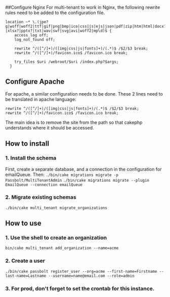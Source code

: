 ##Configure Nginx
For multi-tenant to work in Nginx, the following rewrite rules need to be added to the configuration file.
```
location ~* \.(jpe?g|woff|woff2|ttf|gif|png|bmp|ico|css|js|ejs|json|pdf|zip|htm|html|docx?|xlsx?|pptx?|txt|wav|swf|svg|avi|woff2|mp\d)$ {
    access_log off;
    log_not_found off;

    rewrite ^/([^/]+)/([img|css|js|fonts]+)/(.*)$ /$2/$3 break;
    rewrite ^/([^/]+)/favicon.ico$ /favicon.ico break;

    try_files $uri /webroot/$uri /index.php?$args;
  }
```

## Configure Apache
For apache, a similar configuration needs to be done. These 2 lines need to be translated in apache language: 
```
rewrite ^/([^/]+)/([img|css|js|fonts]+)/(.*)$ /$2/$3 break;
rewrite ^/([^/]+)/favicon.ico$ /favicon.ico break;
```

The main idea is to remove the site from the path so that cakephp understands where it should be accessed.

## How to install
### 1. Install the schema
First, create a separate database, and a connection in the configuration for emailQueue. Then:
```./bin/cake migrations migrate -p Passbolt/MultiTenantAdmin```
```./bin/cake migrations migrate --plugin EmailQueue --connection emailQueue```

### 2. Migrate existing schemas
```./bin/cake multi_tenant migrate_organizations```

## How to use
### 1. Use the shell to create an organization
```bin/cake multi_tenant add_organization --name=acme```

### 2. Create a user
```./bin/cake passbolt register_user --org=acme --first-name=Firstname --last-name=Lastname --username=name@email.com --role=admin```

### 3. For prod, don't forget to set the crontab for this instance.
